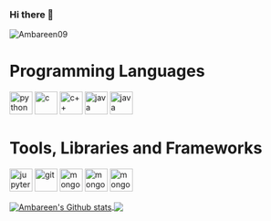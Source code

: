 ### Hi there 👋

<!--
**Ambareen09/Ambareen09** is a ✨ _special_ ✨ repository because its `README.md` (this file) appears on your GitHub profile.

Here are some ideas to get you started:

- 🔭 I’m currently working on ...
- 🌱 I’m currently learning ...
- 👯 I’m looking to collaborate on ...
- 🤔 I’m looking for help with ...
- 💬 Ask me about ...
- 📫 How to reach me: ...
- 😄 Pronouns: ...
- ⚡ Fun fact: ...
-->
<img src="https://komarev.com/ghpvc/?username=Ambareen09" alt="Ambareen09"/>
<h1>Programming Languages</h1>
<p align="left">
  <img src="https://devicons.github.io/devicon/devicon.git/icons/python/python-original.svg" alt="python" width="40" height="40"/>
  <img src="https://devicons.github.io/devicon/devicon.git/icons/c/c-original.svg" alt="c" width="40" height="40"/>
  <img src="https://devicons.github.io/devicon/devicon.git/icons/cplusplus/cplusplus-original.svg" alt="c++" width="40" height="40"/>
  <img src="https://devicon.dev/devicon.git/icons/java/java-original.svg" alt="java" width="40" height="40"/>
  <img src="https://devicon.dev/devicon.git/icons/javascript/javascript-original.svg" alt="java" width="40" height="40"/>
  
 
</p>
<h1>Tools, Libraries and Frameworks</h1>
<p align="left">
  <img src="https://www.vectorlogo.zone/logos/jupyter/jupyter-icon.svg" alt="jupyter" width="40" height="40"/>
  <img src="https://www.vectorlogo.zone/logos/git-scm/git-scm-icon.svg" alt="git" width="40" height="40"/>
  <img src="https://devicons.github.io/devicon/devicon.git/icons/mongodb/mongodb-original.svg" alt="mongodb" width="40" height="40"/>
  <img src="https://ih1.redbubble.net/image.1550116265.2743/poster,840x830,f8f8f8-pad,1000x1000,f8f8f8.jpg" alt="mongodb" width="40" height="40"/>
  <img src="https://miro.medium.com/max/3416/1*Txf8ugHH_MlHPM8JU6hT5w.jpeg" alt="mongodb" width="40" height="40"/>
  
  
  </p>
<a href="https://github.com/Ambareen09">
<img align="center" alt="Ambareen's Github stats"
src="https://github-readme-stats.vercel.app/api?username=Ambareen09&show_icons=true&hide_border=true&count_private=true&bg_color=0,b70502&title_color=000000&text_color=000000&icon_color=000000&layout=compact"/>
</a>
<a href="https://github.com/Ambareen09">
<img align="center" src="https://github-readme-stats.vercel.app/api/top-langs/?username=Ambareen09&show_icons=true&hide_border=true&count_private=true&bg_color=0,b70502&title_color=000000&text_color=000000&icon_color=000000&layout=compact"
/>
</a>
